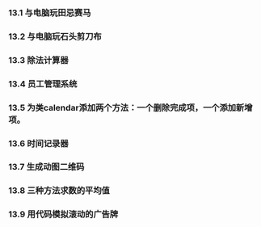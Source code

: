 ### 13.1 与电脑玩田忌赛马

### 13.2 与电脑玩石头剪刀布

### 13.3 除法计算器

### 13.4 员工管理系统

### 13.5 为类calendar添加两个方法：一个删除完成项，一个添加新增项。

### 13.6 时间记录器

### 13.7 生成动图二维码

### 13.8 三种方法求数的平均值

### 13.9 用代码模拟滚动的广告牌
